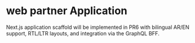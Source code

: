 # web partner Application

Next.js application scaffold will be implemented in PR6 with bilingual AR/EN support, RTL/LTR layouts, and integration via the GraphQL BFF.
